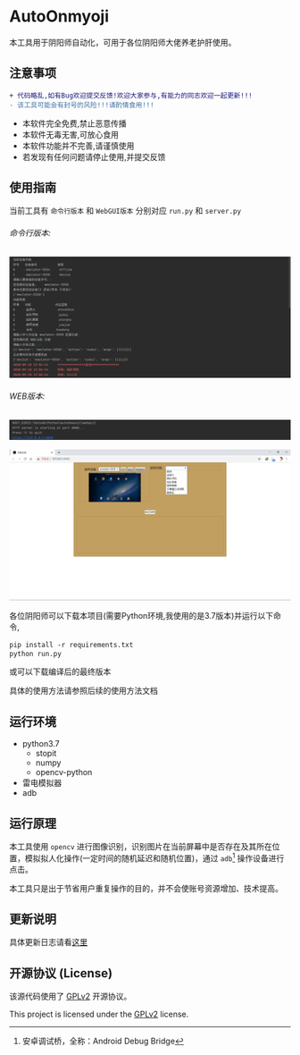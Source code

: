 # AutoOnmyoji

本工具用于阴阳师自动化，可用于各位阴阳师大佬养老护肝使用。

## 注意事项

```diff
+ 代码略乱,如有Bug欢迎提交反馈!欢迎大家参与,有能力的同志欢迎一起更新!!!
- 该工具可能会有封号的风险!!!请酌情食用!!!
```

- 本软件完全免费,禁止恶意传播
- 本软件无毒无害,可放心食用
- 本软件功能并不完善,请谨慎使用
- 若发现有任何问题请停止使用,并提交反馈

## 使用指南

当前工具有 `命令行版本` 和 `WebGUI版本` 分别对应 `run.py` 和 `server.py`

###### 命令行版本:

![image-20200910190744206](images/README/image-20200910190744206.png)

###### WEB版本:

![image-20200910191837494](images/README/image-20200910191837494.png)

![image-20200910190919577](images/README/image-20200910190919577.png)

各位阴阳师可以下载本项目(需要Python环境,我使用的是3.7版本)并运行以下命令,

~~~shell
pip install -r requirements.txt
python run.py
~~~

或可以下载编译后的最终版本

具体的使用方法请参照后续的使用方法文档

## 运行环境

- python3.7
  - stopit
  - numpy
  - opencv-python
- 雷电模拟器
- adb

## 运行原理

本工具使用 `opencv` 进行图像识别，识别图片在当前屏幕中是否存在及其所在位置，模拟拟人化操作(一定时间的随机延迟和随机位置)，通过 `adb`[^adb] 操作设备进行点击。

本工具只是出于节省用户重复操作的目的，并不会使账号资源增加、技术提高。

## 更新说明

具体更新日志请看[这里](CHANGELOG.MD)

## 开源协议 (License)

该源代码使用了 [GPLv2](https://www.gnu.org/licenses/gpl-2.0.html) 开源协议。

This project is licensed under the [GPLv2](https://www.gnu.org/licenses/gpl-2.0.html) license.



[^adb]:安卓调试桥，全称：Android Debug Bridge